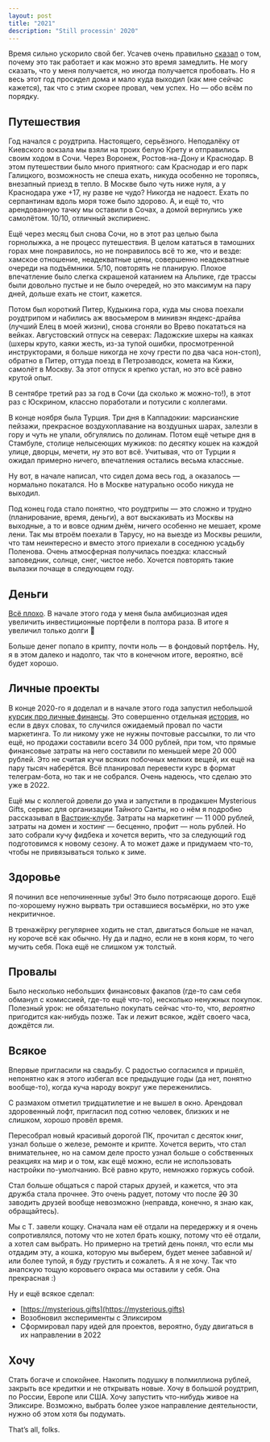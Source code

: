 ```yaml
---
layout: post
title: "2021"
description: "Still processin' 2020"
---
```


Время сильно ускорило свой бег. Усачев очень правильно [сказал](https://www.youtube.com/watch?v=v2qZWHcV2vE) о том, почему это так работает и как можно это время замедлить. Не могу сказать, что у меня получается, но иногда получается пробовать. Но я весь этот год просидел дома и мало куда выходил (как мне сейчас кажется), так что с этим скорее провал, чем успех. Но — обо всём по порядку.

## Путешествия
Год начался с роудтрипа. Настоящего, серьёзного. Неподалёку от Киевского вокзала мы взяли на троих белую Крету и отправились своим ходом в Сочи. Через Воронеж, Ростов-на-Дону и Краснодар. В этом путешествии было много приятного: сам Краснодар и его парк Галицкого, возможность не спеша ехать, никуда особенно не торопясь, внезапный приезд в тепло. В Москве было чуть ниже нуля, а у Краснодара уже +17, ну разве не чудо? Никогда не надоест. Ехать по серпантинам вдоль моря тоже было здорово. А, и ещё то, что арендованную тачку мы оставили в Сочах, а домой вернулись уже самолётом. 10/10, отличный экспириенс.

Ещё через месяц был снова Сочи, но в этот раз целью была горнолыжка, а не процесс путешествия. В целом кататься в тамошних горах мне понравилось, но не понравилось всё то же, что и везде: хамское отношение, неадекватные цены, совершенно неадекватные очереди на подъёмники. 5/10, повторять не планирую. Плохое впечатление было слегка скрашеной катанием на Альпике, где трассы были довольно пустые и не было очередей, но это максимум на пару дней, дольше ехать не стоит, кажется.

Потом был короткий Питер, Кудыкина гора, куда мы снова поехали роудтрипом и набились аж ввосьмером в минивэн яндекс-драйва (лучший Елец в моей жизни), снова сгоняли во Врево покататься на вейках. Августовский отпуск на северах: Ладожские шхеры на каяках (шхеры круто, каяки жесть, из-за тупой ошибки, просмотренной инструкторами, я больше никогда не хочу грести по два часа нон-стоп), обратно в Питер, оттуда поезд в Петрозаводск, комета на Кижи, самолёт в Москву. За этот отпуск я крепко устал, но это всё равно крутой опыт.

В сентябре третий раз за год в Сочи (да сколько ж можно-то!), в этот раз с Юскрином, классно поработали и потусили с коллегами.

В конце ноября была Турция. Три дня в Каппадокии: марсианские пейзажи, прекрасное воздухоплавание на воздушных шарах, залезли в гору и чуть не упали, обгулялись по долинам. Потом ещё четыре дня в Стамбуле, столице нелысеющих мужиков: по десятку кошек на каждой улице, дворцы, мечети, ну это вот всё. Учитывая, что от Турции я ожидал примерно ничего, впечатления остались весьма классные.

Ну вот, в начале написал, что сидел дома весь год, а оказалось — нормально покатался. Но в Москве натурально особо никуда не выходил.

Под конец года стало понятно, что роудтрипы — это сложно и трудно (планирование, время, деньги), а вот выскакивать из Москвы на выходные, а то и вовсе одним днём, ничего особенно не мешает, кроме лени. Так мы втроём поехали в Тарусу, но на выезде из Москвы решили, что там неинтересно и вместо этого приехали в соседнюю усадьбу Поленова. Очень атмосферная получилась поездка: классный заповедник, солнце, снег, чистое небо. Хочется повторять такие вылазки почаще в следующем году.

## Деньги
 [Всё плохо](https://t.me/successismyonlymthrfckngoption). В начале этого года у меня была амбициозная идея увеличить инвестиционные портфели в полтора раза. В итоге я увеличил только долги 🤡

Больше денег попало в крипту, почти ноль — в фондовый портфель. Ну, я в этом далеко и надолго, так что в конечном итоге, вероятно, всё будет хорошо.

## Личные проекты
В конце 2020-го я доделал и в начале этого года запустил небольшой  [курсик про личные финансы](https://whereismymoney.club/). Это совершенно отдельная [история](https://frey.today/where-is-my-money-newsletter/), но если в двух словах, то случился ожидаемый провал по части маркетинга. То ли никому уже не нужны почтовые рассылки, то ли что ещё, но продажи составили всего 34 000 рублей, при том, что прямые финансовые затраты на него составили по меньшей мере 20 000 рублей. Это не считая кучи всяких побочных мелких вещей, их ещё на пару тысяч наберётся. Всё планировал перевести курс в формат телеграм-бота, но так и не собрался. Очень надеюсь, что сделаю это уже в 2022.

Ещё мы с коллегой довели до ума и запустили в продакшен Mysterious Gifts, сервис для организации Тайного Санты, но о нём я подробно рассказывал в [Вастрик-клубе](https://vas3k.club/project/12965/). Затраты на маркетинг — 11 000 рублей, затраты на домен и хостинг — бесценно, профит — ноль рублей. Но зато собрали кучу фидбека и хочется верить, что за следующий год подготовимся к новому сезону. А то может даже и придумаем что-то, чтобы не привязываться только к зиме.

## Здоровье
Я починил все непочиненные зубы! Это было потрясающе дорого. Ещё по-хорошему нужно вырвать три оставшиеся восьмёрки, но это уже некритичное.

В тренажёрку регулярнее ходить не стал, двигаться больше не начал, ну короче всё как обычно. Ну да и ладно, если не в коня корм, то чего мучить себя. Пока ещё не слишком уж толстый.

## Провалы
Было несколько небольших финансовых факапов (где-то сам себя обманул с комиссией, где-то ещё что-то), несколько ненужных покупок. Полезный урок: не обязательно покупать сейчас что-то, что, _вероятно_ пригодится как-нибудь позже. Так и лежит всякое, ждёт своего часа, дождётся ли.

## Всякое
Впервые пригласили на свадьбу. С радостью согласился и пришёл, непонятно как я этого избегал все предыдущие годы (да нет, понятно вообще-то), когда куча народу вокруг уже переженились.

С размахом отметил тридцатилетие и не вышел в окно. Арендовал здоровенный лофт, пригласил под сотню человек, близких и не слишком, хорошо провёл время.

Пересобрал новый красивый дорогой ПК, прочитал с десяток книг, узнал больше о железе, ремонте и крипте. Хочется верить, что стал внимательнее, но на самом деле просто узнал больше о собственных реакциях на мир и о том, как ещё можно, если не использовать настройки по-умолчанию. Всё равно круто, немножко горжусь собой.

Стал больше общаться с парой старых друзей, и кажется, что эта дружба стала прочнее. Это очень радует, потому что после ~~20~~ 30 заводить друзей вообще невозможно (неправда, конечно, я знаю как, обращайтесь).

Мы с Т. завели кощку. Сначала нам её отдали на передержку и я очень сопротивлялся, потому что не хотел брать кошку, потому что её отдали, а хотел сам выбрать. Но примерно на третий день понял, что если мы отдадим эту, а кошка, которую мы выберем, будет менее забавной и/или более тупой, я буду грустить и сожалеть. А я не хочу. Так что анапскую тощую коровьего окраса мы оставили у себя. Она прекрасная :)

Ну и ещё всякое сделал:

- [https://mysterious.gifts](https://mysterious.gifts)
- Возобновил эксперименты с Эликсиром
- Сформировал пару идей для проектов, вероятно, буду двигаться в их направлении в 2022


## Хочу
Стать богаче и спокойнее. Накопить подушку в полмиллиона рублей, закрыть все кредитки и не открывать новые. Хочу в большой роудтрип, по России, Европе или США. Хочу запустить что-нибудь живое на Эликсире. Возможно, выбрать более узкое направление деятельности, нужно об этом хотя бы подумать.

That’s all, folks.
